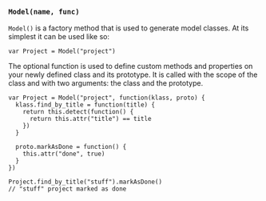 ### `Model(name, func)`

`Model()` is a factory method that is used to generate model classes. At its simplest it can be used like so:

    var Project = Model("project")

The optional function is used to define custom methods and properties on your newly defined class and its prototype. It is called with the scope of the class and with two arguments: the class and the prototype.

    var Project = Model("project", function(klass, proto) {
      klass.find_by_title = function(title) {
        return this.detect(function() {
          return this.attr("title") == title
        })
      }

      proto.markAsDone = function() {
        this.attr("done", true)
      }
    })

    Project.find_by_title("stuff").markAsDone()
    // "stuff" project marked as done
